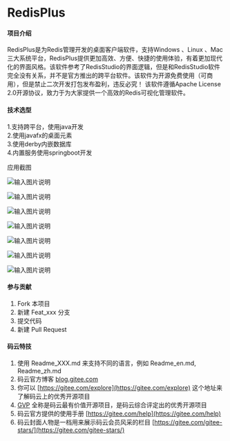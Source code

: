 # RedisPlus

#### 项目介绍
RedisPlus是为Redis管理开发的桌面客户端软件，支持Windows 、Linux 、Mac三大系统平台，RedisPlus提供更加高效、方便、快捷的使用体验，有着更加现代化的界面风格。该软件参考了RedisStudio的界面逻辑，但是和RedisStudio软件完全没有关系，并不是官方推出的跨平台软件。该软件为开源免费使用（可商用），但是禁止二次开发打包发布盈利，违反必究！ 该软件遵循Apache License 2.0开源协议，致力于为大家提供一个高效的Redis可视化管理软件。
 

#### 技术选型</br>
1.支持跨平台，使用java开发</br>
2.使用javafx的桌面元素</br>
3.使用derby内嵌数据库</br>
4.内置服务使用springboot开发</br>

应用截图</br>

![输入图片说明](https://images.gitee.com/uploads/images/2018/0904/174302_dfd839b5_1252126.png "深度截图_com.maxbill.MainApplication_20180904174001.png")

![输入图片说明](https://images.gitee.com/uploads/images/2018/0904/174311_9991de81_1252126.png "深度截图_com.maxbill.MainApplication_20180904174021.png")

![输入图片说明](https://images.gitee.com/uploads/images/2018/0904/174321_53591727_1252126.png "深度截图_com.maxbill.MainApplication_20180904174037.png")

![输入图片说明](https://images.gitee.com/uploads/images/2018/0904/174331_3baf9be8_1252126.png "深度截图_com.maxbill.MainApplication_20180904174051.png")

![输入图片说明](https://images.gitee.com/uploads/images/2018/0904/174341_dcfb9cb9_1252126.png "深度截图_com.maxbill.MainApplication_20180904174106.png")

![输入图片说明](https://images.gitee.com/uploads/images/2018/0904/174352_3738f4fe_1252126.png "深度截图_com.maxbill.MainApplication_20180904174116.png")

![输入图片说明](https://images.gitee.com/uploads/images/2018/0904/174402_2b5060d0_1252126.png "深度截图_com.maxbill.MainApplication_20180904174134.png")


#### 参与贡献

1. Fork 本项目
2. 新建 Feat_xxx 分支
3. 提交代码
4. 新建 Pull Request


#### 码云特技

1. 使用 Readme\_XXX.md 来支持不同的语言，例如 Readme\_en.md, Readme\_zh.md
2. 码云官方博客 [blog.gitee.com](https://blog.gitee.com)
3. 你可以 [https://gitee.com/explore](https://gitee.com/explore) 这个地址来了解码云上的优秀开源项目
4. [GVP](https://gitee.com/gvp) 全称是码云最有价值开源项目，是码云综合评定出的优秀开源项目
5. 码云官方提供的使用手册 [https://gitee.com/help](https://gitee.com/help)
6. 码云封面人物是一档用来展示码云会员风采的栏目 [https://gitee.com/gitee-stars/](https://gitee.com/gitee-stars/)